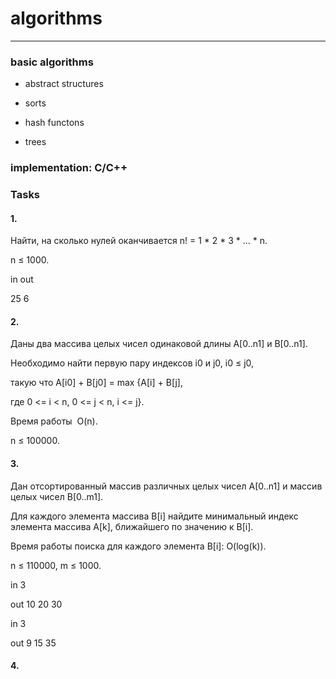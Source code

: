 # algorithms

---

### basic algorithms

* abstract structures

* sorts

* hash functons

* trees

### implementation: C/C++

### Tasks

#### 1. ​
Найти, на сколько нулей оканчивается n! = 1 * 2 * 3 * ... * n.

n ≤ 1000.

in out

25 6


#### 2.
​Даны два массива целых чисел одинаковой длины A[0..n­1] и B[0..n­1]. 

Необходимо найти первую пару индексов i0 и j0, i0 ≤ j0, 

такую что A[i0] + B[j0] = max {A[i] + B[j], 

где 0 <= i < n, 0 <= j < n, i <= j}. 

Время работы ­ O(n).

n ≤ 100000.


#### 3.
Дан отсортированный массив различных целых чисел A[0..n­1] и массив целых чисел B[0..m­1].

Для каждого элемента массива B[i] найдите минимальный индекс элемента массива A[k],
ближайшего по значению к B[i].

Время работы поиска для каждого элемента B[i]: O(log(k)).

n ≤ 110000, m ≤ 1000.

in 3

out 10 20 30

in 3

out 9 15 35

#### 4.

